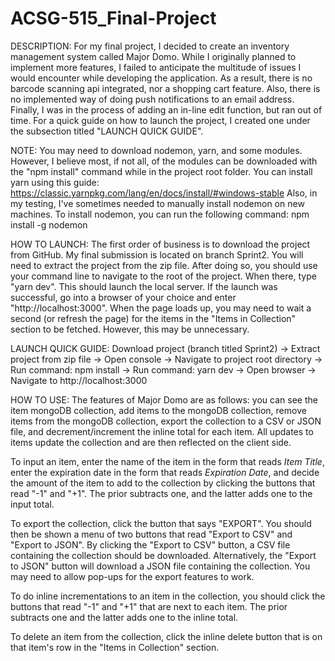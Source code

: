 # ACSG-515_Final-Project
DESCRIPTION: For my final project, I decided to create an inventory management system called Major Domo. While I originally planned 
to implement more features, I failed to anticipate the multitude of issues I would encounter while developing the application. As a 
result, there is no barcode scanning api integrated, nor a shopping cart feature. Also, there is no implemented way of doing push notifications 
to an email address. Finally, I was in the process of adding an in-line edit function, but ran out of time.  For a quick guide on how to 
launch the project, I created one under the subsection titled "LAUNCH QUICK GUIDE".

NOTE: You may need to download nodemon, yarn, and some modules. However, I believe most, if not all, of the modules can be downloaded 
with the "npm install" command while in the project root folder. You can install yarn using 
this guide: https://classic.yarnpkg.com/lang/en/docs/install/#windows-stable 
Also, in my testing, I've sometimes needed to manually install nodemon on new machines. To install nodemon, you can run the following 
command: npm install -g nodemon

HOW TO LAUNCH: The first order of business is to download the project from GitHub.  My final submission is located on branch Sprint2.  You will need to extract 
the project from the zip file.  After doing so, you should use your command line to navigate to the root of the project.  When there, type "yarn dev". This should 
launch the local server. If the launch was successful, go into a browser of your choice and enter "http://localhost:3000". When the page loads up, you may 
need to wait a second (or refresh the page) for the items in the "Items in Collection" section to be fetched. However, this may be unnecessary.

LAUNCH QUICK GUIDE: 
Download project (branch titled Sprint2) -> Extract project from zip file -> Open console -> Navigate to project root directory -> Run command: npm install -> 
Run command: yarn dev -> Open browser -> Navigate to http://localhost:3000

HOW TO USE: The features of Major Domo are as follows: you can see the item mongoDB collection, add items to the mongoDB collection, 
remove items from the mongoDB collection, export the collection to a CSV or JSON file, and decrement/increment the inline total for each 
item. All updates to items update the collection and are then reflected on the client side.

To input an item, enter the name of the item in the form that reads *Item Title*, enter the expiration date in the form that 
reads *Expiration Date*, and decide the amount of the item to add to the collection by clicking the buttons that read "-1" and "+1". The prior 
subtracts one, and the latter adds one to the input total.

To export the collection, click the button that says "EXPORT". You should then be shown a menu of two buttons that read "Export to CSV" 
and "Export to JSON". By clicking the "Export to CSV" button, a CSV file containing the collection should be downloaded. Alternatively, 
the "Export to JSON" button will download a JSON file containing the collection. You may need to allow pop-ups for the export features to work.

To do inline incrementations to an item in the collection, you should click the buttons that read "-1" and "+1" that are next to each item. The 
prior subtracts one and the latter adds one to the inline total.

To delete an item from the collection, click the inline delete button that is on that item's row in the "Items in Collection" section.

